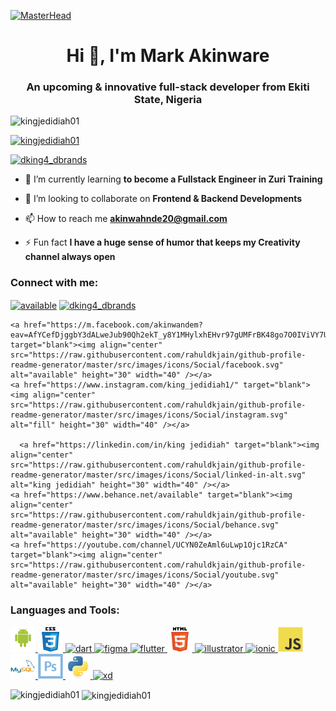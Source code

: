 [![MasterHead](https://img.freepik.com/premium-vector/web-development-coding-programming-futuristic-banner-computer-code-computer_3482-6985.jpg?w=740)](https://kingjedidiah1.carrd.co)

<h1 align="center">Hi 👋, I'm Mark Akinware</h1>
<h3 align="center">An upcoming & innovative full-stack developer from Ekiti State, Nigeria</h3>

<p align="left">
    <img src="https://komarev.com/ghpvc/?username=kingjedidiah01&label=Profile%20views&color=0e75b6&style=flat" alt="kingjedidiah01" />
</p>

<p align="left">
    <a href="https://github.com/ryo-ma/github-profile-trophy"><img src="https://github-profile-trophy.vercel.app/?username=kingjedidiah01" alt="kingjedidiah01" /></a>
</p>

<p align="left">
    <a href="https://twitter.com/dking4_dbrands" target="blank"><img src="https://img.shields.io/twitter/follow/dking4_dbrands?logo=twitter&style=for-the-badge" alt="dking4_dbrands" /></a>
</p>

- 🌱 I’m currently learning **to become a Fullstack Engineer in Zuri Training**

- 👯 I’m looking to collaborate on **Frontend & Backend Developments**

- 📫 How to reach me **akinwahnde20@gmail.com**

- ⚡ Fun fact **I have a huge sense of humor that keeps my Creativity channel always open**

<h3 align="left">Connect with me:</h3>
<p align="left">
    <a href="https://codepen.io/kingjedidiah01" target="blank"><img align="center" src="https://raw.githubusercontent.com/rahuldkjain/github-profile-readme-generator/master/src/images/icons/Social/codepen.svg" alt="available" height="30" width="40" /></a>
    <a href="https://twitter.com/dking4_dbrands" target="blank"><img align="center" src="https://raw.githubusercontent.com/rahuldkjain/github-profile-readme-generator/master/src/images/icons/Social/twitter.svg" alt="dking4_dbrands" height="30" width="40" /></a>
  
    <a href="https://m.facebook.com/akinwandem?eav=AfYCefDjggbY3dALweJub90Qh2ekT_y8Y1MHylxhEHvr97gUMFrBK48go7O0IViVY7U&paipv=0" target="blank"><img align="center" src="https://raw.githubusercontent.com/rahuldkjain/github-profile-readme-generator/master/src/images/icons/Social/facebook.svg" alt="available" height="30" width="40" /></a>
    <a href="https://www.instagram.com/king_jedidiah1/" target="blank"><img align="center" src="https://raw.githubusercontent.com/rahuldkjain/github-profile-readme-generator/master/src/images/icons/Social/instagram.svg" alt="fill" height="30" width="40" /></a>
    
      <a href="https://linkedin.com/in/king jedidiah" target="blank"><img align="center" src="https://raw.githubusercontent.com/rahuldkjain/github-profile-readme-generator/master/src/images/icons/Social/linked-in-alt.svg" alt="king jedidiah" height="30" width="40" /></a>
    <a href="https://www.behance.net/available" target="blank"><img align="center" src="https://raw.githubusercontent.com/rahuldkjain/github-profile-readme-generator/master/src/images/icons/Social/behance.svg" alt="available" height="30" width="40" /></a>
    <a href="https://youtube.com/channel/UCYN0ZeAml6uLwp1Ojc1RzCA" target="blank"><img align="center" src="https://raw.githubusercontent.com/rahuldkjain/github-profile-readme-generator/master/src/images/icons/Social/youtube.svg" alt="available" height="30" width="40" /></a>
</p>

<h3 align="left">Languages and Tools:</h3>
<p align="left">
    <a href="https://developer.android.com" target="_blank" rel="noreferrer"> <img src="https://raw.githubusercontent.com/devicons/devicon/master/icons/android/android-original-wordmark.svg" alt="android" width="40" height="40" /> </a> <a href="https://www.w3schools.com/css/" target="_blank" rel="noreferrer"> <img src="https://raw.githubusercontent.com/devicons/devicon/master/icons/css3/css3-original-wordmark.svg" alt="css3" width="40" height="40" /> </a> <a href="https://dart.dev" target="_blank" rel="noreferrer"> <img src="https://www.vectorlogo.zone/logos/dartlang/dartlang-icon.svg" alt="dart" width="40" height="40" /> </a> <a href="https://www.figma.com/" target="_blank" rel="noreferrer"> <img src="https://www.vectorlogo.zone/logos/figma/figma-icon.svg" alt="figma" width="40" height="40" /> </a> <a href="https://flutter.dev" target="_blank" rel="noreferrer"> <img src="https://www.vectorlogo.zone/logos/flutterio/flutterio-icon.svg" alt="flutter" width="40" height="40" /> </a> <a href="https://www.w3.org/html/" target="_blank" rel="noreferrer"> <img src="https://raw.githubusercontent.com/devicons/devicon/master/icons/html5/html5-original-wordmark.svg" alt="html5" width="40" height="40" /> </a> <a href="https://www.adobe.com/in/products/illustrator.html" target="_blank" rel="noreferrer"> <img src="https://www.vectorlogo.zone/logos/adobe_illustrator/adobe_illustrator-icon.svg" alt="illustrator" width="40" height="40" /> </a> <a href="https://ionicframework.com" target="_blank" rel="noreferrer"> <img src="https://upload.wikimedia.org/wikipedia/commons/d/d1/Ionic_Logo.svg" alt="ionic" width="40" height="40" /> </a> <a href="https://developer.mozilla.org/en-US/docs/Web/JavaScript" target="_blank" rel="noreferrer"> <img src="https://raw.githubusercontent.com/devicons/devicon/master/icons/javascript/javascript-original.svg" alt="javascript" width="40" height="40" /> </a> <a href="https://www.mysql.com/" target="_blank" rel="noreferrer"> <img src="https://raw.githubusercontent.com/devicons/devicon/master/icons/mysql/mysql-original-wordmark.svg" alt="mysql" width="40" height="40" /> </a> <a href="https://www.photoshop.com/en" target="_blank" rel="noreferrer"> <img src="https://raw.githubusercontent.com/devicons/devicon/master/icons/photoshop/photoshop-line.svg" alt="photoshop" width="40" height="40" /> </a> <a href="https://www.python.org" target="_blank" rel="noreferrer"> <img src="https://raw.githubusercontent.com/devicons/devicon/master/icons/python/python-original.svg" alt="python" width="40" height="40" /> </a> <a href="https://www.adobe.com/products/xd.html" target="_blank" rel="noreferrer"> <img src="https://cdn.worldvectorlogo.com/logos/adobe-xd.svg" alt="xd" width="40" height="40" /> </a>
</p>

<p>
    <img align="left" src="https://github-readme-stats.vercel.app/api/top-langs?username=kingjedidiah01&show_icons=true&locale=en&layout=compact" alt="kingjedidiah01" />
</p>

<p>
    &nbsp;<img align="center" src="https://github-readme-stats.vercel.app/api?username=kingjedidiah01&show_icons=true&locale=en" alt="kingjedidiah01" />
</p>